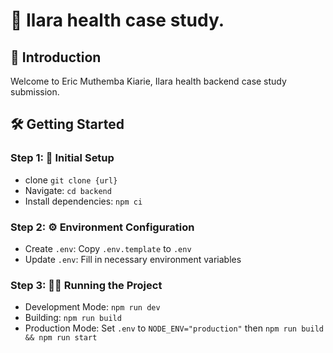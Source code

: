 # 🚀 Ilara health case study.

## 🌟 Introduction
Welcome to Eric Muthemba Kiarie, Ilara health backend case study submission.

## 🛠️ Getting Started

### Step 1: 🚀 Initial Setup
- clone `git clone {url}`
- Navigate: `cd backend`
- Install dependencies: `npm ci`

### Step 2: ⚙️ Environment Configuration

- Create `.env`: Copy `.env.template` to `.env`
- Update `.env`: Fill in necessary environment variables

### Step 3: 🏃‍♂️ Running the Project

- Development Mode: `npm run dev`
- Building: `npm run build`
- Production Mode: Set `.env` to `NODE_ENV="production"` then `npm run build && npm run start`
